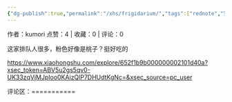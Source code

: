 ```yaml
---
{"dg-publish":true,"permalink":"/xhs/frigidarium/","tags":["rednote","罗马"],"updated":"2025-03-17T21:57:39.982+08:00"}
---
```


作者：kumori
点赞：4   |   收藏：0   |   评论：0

这家排队人很多，粉色好像是桃子？挺好吃的

https://www.xiaohongshu.com/explore/652f1b9b000000002101d40a?xsec_token=ABV5u2gs5qv0-UK33zqVjMJpIoo0KAizQlP7DHUdtKgNc=&xsec_source=pc_user

评论区：===========

